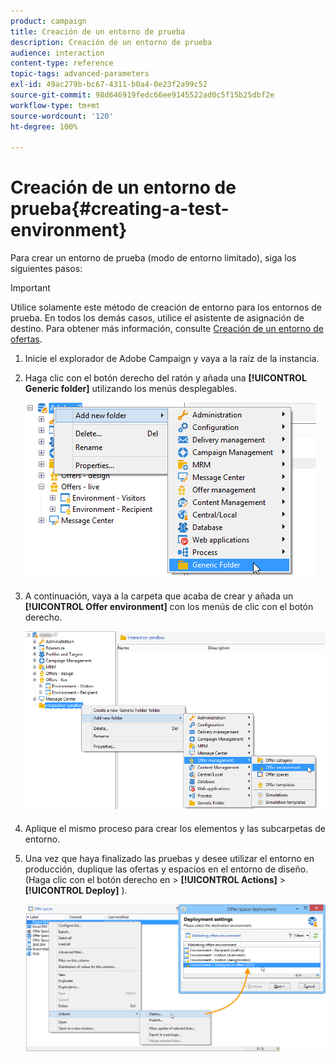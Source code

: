 ```yaml
---
product: campaign
title: Creación de un entorno de prueba
description: Creación de un entorno de prueba
audience: interaction
content-type: reference
topic-tags: advanced-parameters
exl-id: 49ac279b-bc67-4311-b0a4-0e23f2a99c52
source-git-commit: 98d646919fedc66ee9145522ad0c5f15b25dbf2e
workflow-type: tm+mt
source-wordcount: '120'
ht-degree: 100%

---
```


# Creación de un entorno de prueba{#creating-a-test-environment}

Para crear un entorno de prueba (modo de entorno limitado), siga los siguientes pasos:

>[!IMPORTANT]
>
>Utilice solamente este método de creación de entorno para los entornos de prueba. En todos los demás casos, utilice el asistente de asignación de destino. Para obtener más información, consulte [Creación de un entorno de ofertas](../../interaction/using/live-design-environments.md#creating-an-offer-environment).

1. Inicie el explorador de Adobe Campaign y vaya a la raíz de la instancia.
1. Haga clic con el botón derecho del ratón y añada una **[!UICONTROL Generic folder]** utilizando los menús desplegables.

   ![](assets/offer_env_creation_001.png)

1. A continuación, vaya a la carpeta que acaba de crear y añada un **[!UICONTROL Offer environment]** con los menús de clic con el botón derecho.

   ![](assets/offer_env_creation_001bis.png)

1. Aplique el mismo proceso para crear los elementos y las subcarpetas de entorno.
1. Una vez que haya finalizado las pruebas y desee utilizar el entorno en producción, duplique las ofertas y espacios en el entorno de diseño. (Haga clic con el botón derecho en > **[!UICONTROL Actions]** > **[!UICONTROL Deploy]** ).

   ![](assets/migration_interaction_5.png)
